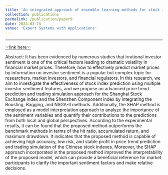 ```yaml
---
title: 'An integrated approach of ensemble learning methods for stock index prediction using investor sentiments'
collection: publications
permalink: /publication/paper9
date: 2024-03-15
venue: 'Expert Systems with Applications'
---
```


** **

[☞link here☜](https://www.sciencedirect.com/science/article/abs/pii/S0957417423022121)

Abstract: It has been evidenced by numerous studies that irrational investor sentiment is one of the critical factors leading to dramatic volatility in financial market prices. Therefore, how to effectively predict market prices by information on investor sentiment is a popular but complex topic for researchers, market investors, and financial regulators. In this research, we aim to investigate the effectiveness of stock index prediction using multiple investor sentiment features, and we propose an advanced price trend prediction and trading simulation approach for the Shanghai Stock Exchange index and the Shenzhen Component index by integrating the Boosting, Bagging, and NSGA-II methods. Additionally, the SHAP method is employed as a model interpretation approach to analyze the importance of the sentiment variables and quantify their contributions to the predictions from both local and global perspectives. According to the experimental results, it can be found that the proposed method outperforms the benchmark methods in terms of the hit ratio, accumulated return, and maximum drawdown. It indicates that the proposed method is capable of achieving high accuracy, low risk, and stable profit in price trend prediction and trading simulation of the Chinese stock indexes. Moreover, the SHAP approach incorporated in the proposed method improved the interpretability of the proposed model, which can provide a beneficial reference for market participants to clarify the important sentiment factors and make relative decisions.

